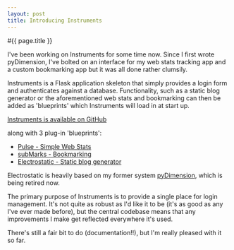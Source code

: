 ```yaml
---
layout: post
title: Introducing Instruments
---
```


#{{ page.title }}

I've been working on Instruments for some time now. Since I first wrote pyDimension, I've bolted on an interface for my web stats tracking app and a custom bookmarking app but it was all done rather clumsily.

Instruments is a Flask application skeleton that simply provides a login form and authenticates against a database. Functionality, such as a static blog generator or the aforementioned web stats and bookmarking can then be added as 'blueprints' which Instruments will load in at start up.

[Instruments is available on GitHub](https://github.com/MalphasWats/instruments)

along with 3 plug-in 'blueprints':

- [Pulse - Simple Web Stats](https://github.com/MalphasWats/pulse)
- [subMarks - Bookmarking](https://github.com/MalphasWats/subMarks)
- [Electrostatic - Static blog generator](https://github.com/MalphasWats/electrostatic)

Electrostatic is heavily based on my former system [pyDimension](https://github.com/MalphasWats/pyDimension), which is being retired now.

The primary purpose of Instruments is to provide a single place for login management. It's not quite as robust as I'd like it to be (it's as good as any I've ever made before), but the central codebase means that any improvements I make get reflected everywhere it's used.

There's still a fair bit to do (documentation!!), but I'm really pleased with it so far.